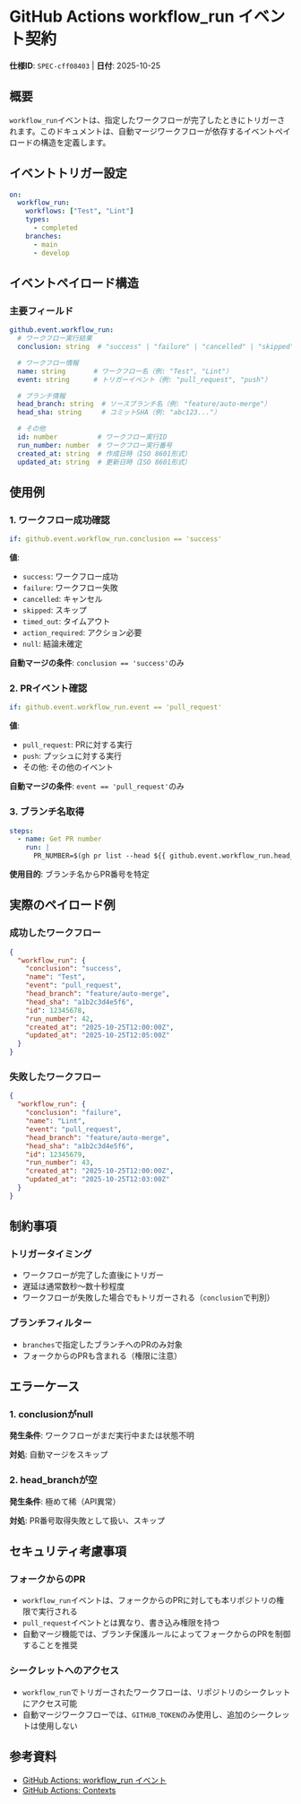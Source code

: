 # GitHub Actions workflow_run イベント契約

**仕様ID**: `SPEC-cff08403` | **日付**: 2025-10-25

## 概要

`workflow_run`イベントは、指定したワークフローが完了したときにトリガーされます。このドキュメントは、自動マージワークフローが依存するイベントペイロードの構造を定義します。

## イベントトリガー設定

```yaml
on:
  workflow_run:
    workflows: ["Test", "Lint"]
    types:
      - completed
    branches:
      - main
      - develop
```

## イベントペイロード構造

### 主要フィールド

```yaml
github.event.workflow_run:
  # ワークフロー実行結果
  conclusion: string  # "success" | "failure" | "cancelled" | "skipped" | "timed_out" | "action_required" | null

  # ワークフロー情報
  name: string       # ワークフロー名（例: "Test", "Lint"）
  event: string      # トリガーイベント（例: "pull_request", "push"）

  # ブランチ情報
  head_branch: string  # ソースブランチ名（例: "feature/auto-merge"）
  head_sha: string     # コミットSHA（例: "abc123..."）

  # その他
  id: number          # ワークフロー実行ID
  run_number: number  # ワークフロー実行番号
  created_at: string  # 作成日時（ISO 8601形式）
  updated_at: string  # 更新日時（ISO 8601形式）
```

## 使用例

### 1. ワークフロー成功確認

```yaml
if: github.event.workflow_run.conclusion == 'success'
```

**値**:
- `success`: ワークフロー成功
- `failure`: ワークフロー失敗
- `cancelled`: キャンセル
- `skipped`: スキップ
- `timed_out`: タイムアウト
- `action_required`: アクション必要
- `null`: 結論未確定

**自動マージの条件**: `conclusion == 'success'`のみ

### 2. PRイベント確認

```yaml
if: github.event.workflow_run.event == 'pull_request'
```

**値**:
- `pull_request`: PRに対する実行
- `push`: プッシュに対する実行
- その他: その他のイベント

**自動マージの条件**: `event == 'pull_request'`のみ

### 3. ブランチ名取得

```yaml
steps:
  - name: Get PR number
    run: |
      PR_NUMBER=$(gh pr list --head ${{ github.event.workflow_run.head_branch }} --json number --jq '.[0].number')
```

**使用目的**: ブランチ名からPR番号を特定

## 実際のペイロード例

### 成功したワークフロー

```json
{
  "workflow_run": {
    "conclusion": "success",
    "name": "Test",
    "event": "pull_request",
    "head_branch": "feature/auto-merge",
    "head_sha": "a1b2c3d4e5f6",
    "id": 12345678,
    "run_number": 42,
    "created_at": "2025-10-25T12:00:00Z",
    "updated_at": "2025-10-25T12:05:00Z"
  }
}
```

### 失敗したワークフロー

```json
{
  "workflow_run": {
    "conclusion": "failure",
    "name": "Lint",
    "event": "pull_request",
    "head_branch": "feature/auto-merge",
    "head_sha": "a1b2c3d4e5f6",
    "id": 12345679,
    "run_number": 43,
    "created_at": "2025-10-25T12:00:00Z",
    "updated_at": "2025-10-25T12:03:00Z"
  }
}
```

## 制約事項

### トリガータイミング

- ワークフローが完了した直後にトリガー
- 遅延は通常数秒〜数十秒程度
- ワークフローが失敗した場合でもトリガーされる（`conclusion`で判別）

### ブランチフィルター

- `branches`で指定したブランチへのPRのみ対象
- フォークからのPRも含まれる（権限に注意）

## エラーケース

### 1. conclusionがnull

**発生条件**: ワークフローがまだ実行中または状態不明

**対処**: 自動マージをスキップ

### 2. head_branchが空

**発生条件**: 極めて稀（API異常）

**対処**: PR番号取得失敗として扱い、スキップ

## セキュリティ考慮事項

### フォークからのPR

- `workflow_run`イベントは、フォークからのPRに対しても本リポジトリの権限で実行される
- `pull_request`イベントとは異なり、書き込み権限を持つ
- 自動マージ機能では、ブランチ保護ルールによってフォークからのPRを制御することを推奨

### シークレットへのアクセス

- `workflow_run`でトリガーされたワークフローは、リポジトリのシークレットにアクセス可能
- 自動マージワークフローでは、`GITHUB_TOKEN`のみ使用し、追加のシークレットは使用しない

## 参考資料

- [GitHub Actions: workflow_run イベント](https://docs.github.com/en/actions/using-workflows/events-that-trigger-workflows#workflow_run)
- [GitHub Actions: Contexts](https://docs.github.com/en/actions/learn-github-actions/contexts#github-context)
